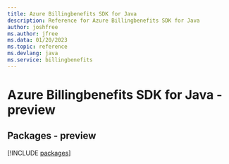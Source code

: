 ```yaml
---
title: Azure Billingbenefits SDK for Java
description: Reference for Azure Billingbenefits SDK for Java
author: joshfree
ms.author: jfree
ms.data: 01/20/2023
ms.topic: reference
ms.devlang: java
ms.service: billingbenefits
---
```

# Azure Billingbenefits SDK for Java - preview
## Packages - preview
[!INCLUDE [packages](billingbenefits-index.md)]